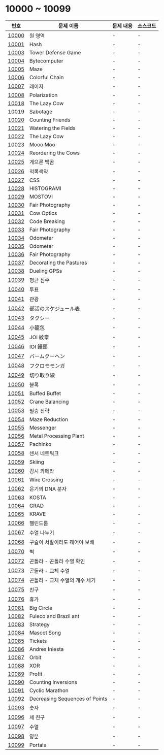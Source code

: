 # 10000 ~ 10099

번호 | 문제 이름 | 문제 내용 | 소스코드
--- | --- | --- | ---
[10000](https://www.acmicpc.net/problem/10000) | 원 영역 | - | -
[10001](https://www.acmicpc.net/problem/10001) | Hash | - | -
[10003](https://www.acmicpc.net/problem/10003) | Tower Defense Game | - | -
[10004](https://www.acmicpc.net/problem/10004) | Bytecomputer | - | -
[10005](https://www.acmicpc.net/problem/10005) | Maze | - | -
[10006](https://www.acmicpc.net/problem/10006) | Colorful Chain | - | -
[10007](https://www.acmicpc.net/problem/10007) | 레이저 | - | -
[10008](https://www.acmicpc.net/problem/10008) | Polarization | - | -
[10018](https://www.acmicpc.net/problem/10018) | The Lazy Cow | - | -
[10019](https://www.acmicpc.net/problem/10019) | Sabotage | - | -
[10020](https://www.acmicpc.net/problem/10020) | Counting Friends | - | -
[10021](https://www.acmicpc.net/problem/10021) | Watering the Fields | - | -
[10022](https://www.acmicpc.net/problem/10022) | The Lazy Cow | - | -
[10023](https://www.acmicpc.net/problem/10023) | Mooo Moo | - | -
[10024](https://www.acmicpc.net/problem/10024) | Reordering the Cows | - | -
[10025](https://www.acmicpc.net/problem/10025) | 게으른 백곰 | - | -
[10026](https://www.acmicpc.net/problem/10026) | 적록색약 | - | -
[10027](https://www.acmicpc.net/problem/10027) | CSS | - | -
[10028](https://www.acmicpc.net/problem/10028) | HISTOGRAMI | - | -
[10029](https://www.acmicpc.net/problem/10029) | MOSTOVI | - | -
[10030](https://www.acmicpc.net/problem/10030) | Fair Photography | - | -
[10031](https://www.acmicpc.net/problem/10031) | Cow Optics | - | -
[10032](https://www.acmicpc.net/problem/10032) | Code Breaking | - | -
[10033](https://www.acmicpc.net/problem/10033) | Fair Photography | - | -
[10034](https://www.acmicpc.net/problem/10034) | Odometer | - | -
[10035](https://www.acmicpc.net/problem/10035) | Odometer | - | -
[10036](https://www.acmicpc.net/problem/10036) | Fair Photography | - | -
[10037](https://www.acmicpc.net/problem/10037) | Decorating the Pastures | - | -
[10038](https://www.acmicpc.net/problem/10038) | Dueling GPSs | - | -
[10039](https://www.acmicpc.net/problem/10039) | 평균 점수 | - | -
[10040](https://www.acmicpc.net/problem/10040) | 투표 | - | -
[10041](https://www.acmicpc.net/problem/10041) | 관광 | - | -
[10042](https://www.acmicpc.net/problem/10042) | 部活のスケジュール表 | - | -
[10043](https://www.acmicpc.net/problem/10043) | タクシー | - | -
[10044](https://www.acmicpc.net/problem/10044) | 小籠包 | - | -
[10045](https://www.acmicpc.net/problem/10045) | JOI 紋章 | - | -
[10046](https://www.acmicpc.net/problem/10046) | IOI 饅頭 | - | -
[10047](https://www.acmicpc.net/problem/10047) | バームクーヘン | - | -
[10048](https://www.acmicpc.net/problem/10048) | フクロモモンガ | - | -
[10049](https://www.acmicpc.net/problem/10049) | 切り取り線 | - | -
[10050](https://www.acmicpc.net/problem/10050) | 블록 | - | -
[10051](https://www.acmicpc.net/problem/10051) | Buffed Buffet | - | -
[10052](https://www.acmicpc.net/problem/10052) | Crane Balancing | - | -
[10053](https://www.acmicpc.net/problem/10053) | 필승 전략 | - | -
[10054](https://www.acmicpc.net/problem/10054) | Maze Reduction | - | -
[10055](https://www.acmicpc.net/problem/10055) | Messenger | - | -
[10056](https://www.acmicpc.net/problem/10056) | Metal Processing Plant | - | -
[10057](https://www.acmicpc.net/problem/10057) | Pachinko | - | -
[10058](https://www.acmicpc.net/problem/10058) | 센서 네트워크 | - | -
[10059](https://www.acmicpc.net/problem/10059) | Skiing | - | -
[10060](https://www.acmicpc.net/problem/10060) | 감시 카메라 | - | -
[10061](https://www.acmicpc.net/problem/10061) | Wire Crossing | - | -
[10062](https://www.acmicpc.net/problem/10062) | 은기의 DNA 분자 | - | -
[10063](https://www.acmicpc.net/problem/10063) | KOSTA | - | -
[10064](https://www.acmicpc.net/problem/10064) | GRAD | - | -
[10065](https://www.acmicpc.net/problem/10065) | KRAVE | - | -
[10066](https://www.acmicpc.net/problem/10066) | 팰린드롬 | - | -
[10067](https://www.acmicpc.net/problem/10067) | 수열 나누기 | - | -
[10068](https://www.acmicpc.net/problem/10068) | 구슬이 서말이라도 꿰어야 보배 | - | -
[10070](https://www.acmicpc.net/problem/10070) | 벽 | - | -
[10072](https://www.acmicpc.net/problem/10072) | 곤돌라 - 곤돌라 수열 확인 | - | -
[10073](https://www.acmicpc.net/problem/10073) | 곤돌라 - 교체 수열 | - | -
[10074](https://www.acmicpc.net/problem/10074) | 곤돌라 - 교체 수열의 개수 세기 | - | -
[10075](https://www.acmicpc.net/problem/10075) | 친구 | - | -
[10076](https://www.acmicpc.net/problem/10076) | 휴가 | - | -
[10081](https://www.acmicpc.net/problem/10081) | Big Circle | - | -
[10082](https://www.acmicpc.net/problem/10082) | Fuleco and Brazil ant | - | -
[10083](https://www.acmicpc.net/problem/10083) | Strategy | - | -
[10084](https://www.acmicpc.net/problem/10084) | Mascot Song | - | -
[10085](https://www.acmicpc.net/problem/10085) | Tickets | - | -
[10086](https://www.acmicpc.net/problem/10086) | Andres Iniesta | - | -
[10087](https://www.acmicpc.net/problem/10087) | Orbit | - | -
[10088](https://www.acmicpc.net/problem/10088) | XOR | - | -
[10089](https://www.acmicpc.net/problem/10089) | Profit | - | -
[10090](https://www.acmicpc.net/problem/10090) | Counting Inversions | - | -
[10091](https://www.acmicpc.net/problem/10091) | Cyclic Marathon | - | -
[10092](https://www.acmicpc.net/problem/10092) | Decreasing Sequences of Points | - | -
[10093](https://www.acmicpc.net/problem/10093) | 숫자 | - | -
[10096](https://www.acmicpc.net/problem/10096) | 세 친구 | - | -
[10097](https://www.acmicpc.net/problem/10097) | 수열 | - | -
[10098](https://www.acmicpc.net/problem/10098) | 양분 | - | -
[10099](https://www.acmicpc.net/problem/10099) | Portals | - | -
